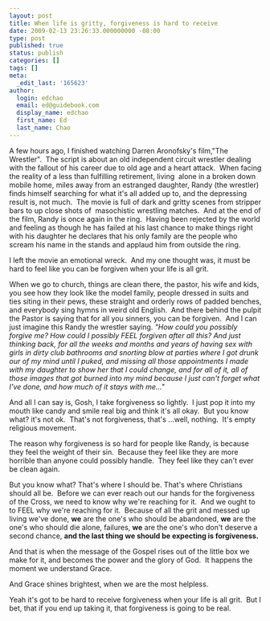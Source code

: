 ```yaml
---
layout: post
title: When life is gritty, forgiveness is hard to receive
date: 2009-02-13 23:26:33.000000000 -08:00
type: post
published: true
status: publish
categories: []
tags: []
meta:
  _edit_last: '165623'
author:
  login: edchao
  email: ed@guidebook.com
  display_name: edchao
  first_name: Ed
  last_name: Chao
---
```

<p>A few hours ago, I finished watching Darren Aronofsky's film,"The Wrestler".  The script is about an old independent circuit wrestler dealing with the fallout of his career due to old age and a heart attack.  When facing the reality of a less than fulfilling retirement, living  alone in a broken down mobile home, miles away from an estranged daughter, Randy (the wrestler) finds himself searching for what it's all added up to, and the depressing result is, not much.  The movie is full of dark and gritty scenes from stripper bars to up close shots of  masochistic wrestling matches.  And at the end of the film, Randy is once again in the ring.  Having been rejected by the world and feeling as though he has failed at his last chance to make things right with his daughter he declares that his only family are the people who scream his name in the stands and applaud him from outside the ring.</p>
<p>I left the movie an emotional wreck.  And my one thought was, it must be hard to feel like you can be forgiven when your life is all grit.</p>
<p>When we go to church, things are clean there, the pastor, his wife and kids, you see how they look like the model family, people dressed in suits and ties siting in their pews, these straight and orderly rows of padded benches, and everybody sing hymns in weird old English.  And there behind the pulpit the Pastor is saying that for all you sinners, you can be forgiven.  And I can just imagine this Randy the wrestler saying. <em>"How could you possibly forgive me? How could I possibly FEEL forgiven after all this? And just thinking back, for all the weeks and months and years of having sex with girls in dirty club bathrooms and snorting blow at parties where I got drunk our of my mind until I puked, and missing all those appointments I made with my daughter to show her that I could change, and for all of it, all of those images that got burned into my mind because I just can't forget what I've done, and how much of it stays with me..."</em></p>
<p>And all I can say is, Gosh, I take forgiveness so lightly.  I just pop it into my mouth like candy and smile real big and think it's all okay.  But you know what? it's not ok.  That's not forgiveness, that's ...well, nothing.  It's empty religious movement.</p>
<p>The reason why forgiveness is so hard for people like Randy, is because they feel the weight of their sin.  Because they feel like they are more horrible than anyone could possibly handle.  They feel like they can't ever be clean again.</p>
<p>But you know what? That's where I should be. That's where Christians should all be.  Before we can ever reach out our hands for the forgiveness of the Cross, we need to know why we're reaching for it.  And we ought to to FEEL why we're reaching for it.  Because of all the grit and messed up living we've done, <strong>we</strong> are the one's who should be abandoned, <strong>we</strong> are the one's who should die alone, failures, <strong>we</strong> are the one's who don't deserve a second chance, <strong>and the last thing we should be expecting is forgiveness.</strong></p>
<p>And that is when the message of the Gospel rises out of the little box we make for it, and becomes the power and the glory of God.  It happens the moment we understand Grace.</p>
<p>And Grace shines brightest, when we are the most helpless.</p>
<p>Yeah it's got to be hard to receive forgiveness when your life is all grit.  But I bet, that if you end up taking it, that forgiveness is going to be real.</p>
